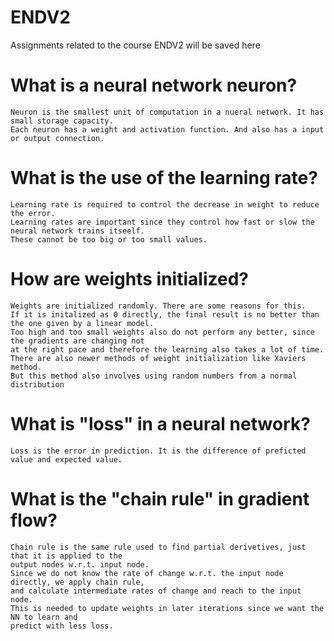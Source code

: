 # ENDV2
Assignments related to the course ENDV2 will be saved here


# What is a neural network neuron?
    Neuron is the smallest unit of computation in a nueral network. It has small storage capacity. 
    Each neuron has a weight and activation function. And also has a input or output connection.
     
# What is the use of the learning rate?
    Learning rate is required to control the decrease in weight to reduce the error. 
    Learning rates are important since they control how fast or slow the neural network trains itseelf. 
    These cannot be too big or too small values.
    
# How are weights initialized?
    Weights are initialized randomly. There are some reasons for this. 
    If it is initalized as 0 directly, the final result is no better than the one given by a linear model. 
    Too high and too small weights also do not perform any better, since the gradients are changing not 
    at the right pace and therefore the learning also takes a lot of time. 
    There are also newer methods of weight initialization like Xaviers method. 
    But this method also involves using random numbers from a normal distribution
    
# What is "loss" in a neural network?
    Loss is the error in prediction. It is the difference of preficted value and expected value.
    
    
# What is the "chain rule" in gradient flow?
    Chain rule is the same rule used to find partial derivetives, just that it is applied to the 
    output nodes w.r.t. input node. 
    Since we do not know the rate of change w.r.t. the input node directly, we apply chain rule, 
    and calculate intermediate rates of change and reach to the input node.
    This is needed to update weights in later iterations since we want the NN to learn and 
    predict with less loss.
    
